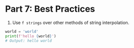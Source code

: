 # Part 7: Best Practices

1. Use `f strings` over other methods of string interpolation.

```python
world = 'world'
print(f'hello {world}')
# Output: hello world
```